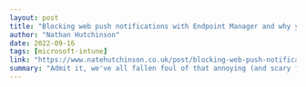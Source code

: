 ```yaml
---
layout: post
title: "Blocking web push notifications with Endpoint Manager and why you should!"
author: "Nathan Hutchinson"
date: 2022-09-16
tags: [microsoft-intune]
link: "https://www.natehutchinson.co.uk/post/blocking-web-push-notifications-with-endpoint-manager-and-why-you-should"
summary: "Admit it, we've all fallen foul of that annoying (and scary for some) popup that seems to rear it's ugly head after you've spent the last..."
---
```


